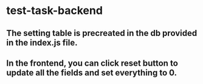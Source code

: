 # test-task-backend

## The setting table is precreated in the db provided in the index.js file. 
## In the frontend, you can click reset button to update all the fields and set everything to 0.
